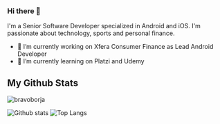 ### Hi there 👋
I'm a Senior Software Developer specialized in Android and iOS. I'm passionate about technology, sports and personal finance.

<!--
**bravoborja/bravoborja** is a ✨ _special_ ✨ repository because its `README.md` (this file) appears on your GitHub profile.

Here are some ideas to get you started:
- 👯 I’m looking to collaborate on ...
- 🤔 I’m looking for help with ...
- 💬 Ask me about ...
- 📫 How to reach me: ...
- 😄 Pronouns: ...
- ⚡ Fun fact: ...
-->
- 🔭 I’m currently working on Xfera Consumer Finance as Lead Android Developer
- 🌱 I’m currently learning on Platzi and Udemy

## My Github Stats
<p align=left> <img src=https://komarev.com/ghpvc?username=bravoborja alt=bravoborja /> </p>

![Github stats](https://github-readme-stats.vercel.app/api?username=bravoborja&show_icons=true&include_all_commits=true)
![Top Langs](https://github-readme-stats.vercel.app/api/top-langs/?username=bravoborja&layout=compact)
